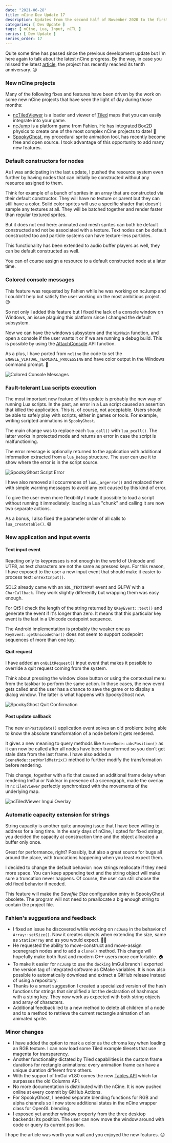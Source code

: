 ```yaml
---
date: "2021-06-28"
title: nCine Dev Update 17
description: Updates from the second half of November 2020 to the first half of June 2021
categories: [ Dev Update ]
tags: [ nCine, Lua, Input, nCTL ]
series: [ Dev Update ]
series_order: 17
---
```


Quite some time has passed since the previous development update but I'm here again to talk about the latest nCine progress.
By the way, in case you missed the latest [article](/2021-06-21-ten-years-ncine/), the project has recently reached its tenth anniversary. :wink:

### New nCine projects

Many of the following fixes and features have been driven by the work on some new nCine projects that have seen the light of day during those months:

- [ncTiledViewer](https://github.com/nCine/ncTiledViewer) is a loader and viewer of [Tiled](https://www.mapeditor.org/) maps that you can easily integrate into your game.
- [ncJump](https://github.com/Fahien/ncJump) is a platform game from Fahien. He has integrated Box2D physics to create one of the most complex nCine projects to date! :pray:
- [SpookyGhost](https://github.com/SpookyGhost2D/SpookyGhost), my procedural sprite animation tool, has recently become free and open source. I took advantage of this opportunity to add many new features.

### Default constructors for nodes

As I was anticipating in the last update, I pushed the resource system even further by having nodes that can initially be constructed without any resource assigned to them.

Think for example of a bunch of sprites in an array that are constructed via their default constructor. They will have no texture or parent but they can still have a color.
Solid color sprites will use a specific shader that doesn't sample any textures at all. They will be batched together and render faster than regular textured sprites.

But it does not end here: animated and mesh sprites can both be default constructed and not be associated with a texture. Text nodes can be default constructed too and particle systems can have texture-less particles.

This functionality has been extended to audio buffer players as well, they can be default constructed as well.

You can of course assign a resource to a default constructed node at a later time.

### Colored console messages

This feature was requested by Fahien while he was working on ncJump and I couldn't help but satisfy the user working on the most ambitious project. :wink:

So not only I added this feature but I fixed the lack of a console window on Windows, an issue plaguing this platform since I changed the default subsystem.

Now we can have the windows subsystem and the `WinMain` function, and open a console if the user wants it or if we are running a debug build.
This is possible by using the [AttachConsole](https://docs.microsoft.com/en-us/windows/console/attachconsole) API function.

As a plus, I have ported from `ncline` the code to set the `ENABLE_VIRTUAL_TERMINAL_PROCESSING` and have color output in the Windows command prompt. :muscle:

![Colored Console Messages](/images/colored_console_messages.png "Colored Console Messages")

### Fault-tolerant Lua scripts execution

The most important new feature of this update is probably the new way of running Lua scripts. In the past, an error in a Lua script caused an assertion that killed the application.
This is, of course, not acceptable. Users should be able to safely play with scripts, either in games or tools. For example, writing scripted animations in `SpookyGhost`.

The main change was to replace each `lua_call()` with `lua_pcall()`. The latter works in protected mode and returns an error in case the script is malfunctioning.

The error message is optionally returned to the application with additional information extracted from a `lua_Debug` structure. The user can use it to show where the error is in the script source.

![SpookyGhost Script Error](/images/SpookyGhost_script_error.png "SpookyGhost Script Error")

I have also removed all occurrences of `luaL_argerror()` and replaced them with simple warning messages to avoid any exit caused by this kind of error.

To give the user even more flexibility I made it possible to load a script without running it immediately: loading a Lua "chunk" and calling it are now two separate actions.

As a bonus, I also fixed the parameter order of all calls to `lua_createtable()`. :sweat_smile:

### New application and input events

#### Text input event

Reacting only to keypresses is not enough in the world of Unicode and UTF8, as text characters are not the same as pressed keys.
For this reason, I have exposed to the user a new input event that should make it easier to process text: `onTextInput()`.

SDL2 already came with an `SDL_TEXTINPUT` event and GLFW with a `CharCallback`. They work slightly differently but wrapping them was easy enough.

For Qt5 I check the length of the string returned by `QKeyEvent::text()` and generate the event if it's longer than zero. It means that this particular key event is the last in a Unicode codepoint sequence.

The Android implementation is probably the weaker one as `KeyEvent::getUnicodeChar()` does not seem to support codepoint sequences of more than one key.

#### Quit request

I have added an `onQuitRequest()` input event that makes it possible to override a quit request coming from the system.

Think about pressing the window close button or using the contextual menu from the taskbar to perform the same action.
In those cases, the new event gets called and the user has a chance to save the game or to display a dialog window. The latter is what happens with SpookyGhost now.

![SpookyGhost Quit Confirmation](/images/SpookyGhost_quit_confirmation.png "SpookyGhost Quit Confirmation")

#### Post update callback

The new `onPostUpdate()` application event solves an old problem: being able to know the absolute transformation of a node before it gets rendered.

It gives a new meaning to query methods like `SceneNode::absPosition()` as it can now be called after all nodes have been transformed so you don't get stale data from the last frame.
I have also added a `SceneNode::setWorldMatrix()` method to further modify the transformation before rendering.

This change, together with a fix that caused an additional frame delay when rendering ImGui or Nuklear in presence of a scenegraph, made the overlay in `ncTiledViewer` perfectly synchronized with the movements of the underlying map.

![ncTiledViewer Imgui Overlay](/images/ncTiledViewer_ImGui_overlay.png "ncTiledViewer Imgui Overlay")

### Automatic capacity extension for strings

String capacity is another quite annoying issue that I have been willing to address for a long time.
In the early days of nCine, I opted for fixed strings, you decided the capacity at construction time and the object allocated a buffer only once.

Great for performance, right? Possibly, but also a great source for bugs all around the place, with truncations happening when you least expect them.

I decided to change the default behavior: now strings reallocate if they need more space. You can keep appending text and the string object will make sure a truncation never happens. Of course, the user can still choose the old fixed behavior if needed.

This feature will make the _Savefile Size_ configuration entry in SpookyGhost obsolete. The program will not need to preallocate a big enough string to contain the project file.

### Fahien's suggestions and feedback

- I fixed an issue he discovered while working on `ncJump` in the behavior of `Array::setSize()`. Now it creates objects when extending the size, same as `StaticArray` and as you would expect. :man_facepalming:
- He requested the ability to move-construct and move-assign scenegraph nodes and to add a `clone()` method. This change will hopefully make both Rust and modern C++ users more comfortable. :house:
- To make it easier for `ncJump` to use the `docking` ImGui branch I exported the version tag of integrated software as CMake variables. It is now also possible to automatically download and extract a GitHub release instead of using a repository.
- Thanks to a smart suggestion I created a specialized version of the hash functions for strings that simplified a lot the declaration of hashmaps with a string key. They now work as expected with both string objects and array of characters.
- Additional feedback led to a new method to delete all children of a node and to a method to retrieve the current rectangle animation of an animated sprite.

### Minor changes

- I have added the option to mark a color as the chroma key when loading an RGB texture. I can now load some Tiled example tilesets that use magenta for transparency.
- Another functionality dictated by Tiled capabilities is the custom frame durations for rectangle animations: every animation frame can have a unique duration different from others.
- With the support of ImGui v1.80 comes the new [Tables API](https://github.com/ocornut/imgui/issues/3740) which far surpasses the old Columns API.
- No more documentation is distributed with the nCine. It is now pushed online at every commit by GitHub Actions.
- For SpookyGhost, I needed separate blending functions for RGB and alpha channels so I now store additional states in the nCine wrapper class for OpenGL blending.
- I exposed yet another window property from the three desktop backends: its position. The user can now move the window around with code or query its current position.

I hope the article was worth your wait and you enjoyed the new features. :wink:
